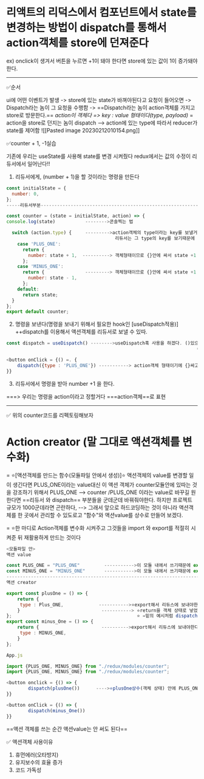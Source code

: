 # 리액트의 리덕스에서 컴포넌트에서 state를 변경하는 방법이 dispatch를 통해서 action객체를 store에 던져준다

ex) onclick이 생겨서 버튼을 누르면 +1이 돼야 한다면 store에 있는 값이 1이 증가돼야한다.

---------------------------
✅순서

ui에 어떤 이벤트가 발생 
-> store에 있는 state가 바껴야된다고 요청이 들어오면 
-> Dispatch라는 놈이 그 요청을 수행함 
-> ==Dispatch라는 놈이 action객체를 가지고 store로 방문한다.== 
*action이 객체다 => key : value 형태이다(type, payload)*
= action을 store로 던지는 놈이 dispatch 
--> action에 있는 type에 따라서 reducer가 state를 제어함
![[Pasted image 20230212010154.png]]

✅counter + 1, -1실습

기존에 우리는 useState를 사용해 state를 변경 시켜줬다
redux에서는 값의 수정이 리듀서에서 일어난다!!

1. 리듀서에게,  (number + 1)을 할 것이라는 명령을 만든다
```js
const initialState = {
  number: 0,
};
-----리듀서부분-----------------------------------------------------------------------

const counter = (state = initialState, action) => {
console.log(state)           -------->콘솔찍는 법

  switch (action.type) {     --------->action객체의 type이라는 key를 보낼거다
                                        리듀서는 그 type의 key를 보기때문에
    case 'PLUS_ONE':
      return {
        number: state + 1,  ----------> 객체형태이므로 {}안에 싸서 state +1
      };
    case 'MINUS_ONE':
      return {               ---------> 객체형태이므로 {}안에 싸서 state +1
        number: state - 1,
      };
    default:
      return state;
  }
}; 
export default counter;
```
2. 명령을 보낸다(명령을 보내기 위해서 필요한 hook인 [useDispatch적용)]
   ++dispatch를 이용해서 액션객체를 리듀서로 보낼 수 있따.
```js
const dispatch = useDispatch() -------->useDispatch훅 사용을 하겠다. ()있으면 함수이다
                                                                      ()붙여서 함수 실행

<button onClick = {() =. {
	dispatch({type : 'PLUS_ONE'}) -----------> action객체 형태이기에 {}싸고 type을
}}
```
3. 리듀서에서 명령을 받아 number +1 을 한다.

===> 우리는 명령을 action이라고 정할거다 ===action객체==로 표현

-------------
✅ 위의 counter코드를 리펙토링해보자

# Action creator  (말 그대로 액션객체를 변수화)
= ⭐[액션객체를 만드는 함수(모듈파일 안에서 생성)]⭐
액션객체의 value를 변경할 일이 생긴다면 PLUS_ONE이라는 value대신 이 액션 객체가 counter모듈안에 있따는 것을 강조하기 위해서 PLUS_ONE --> counter /PLUS_ONE 이라는 value로 바꾸길 원한다면 ==리듀서 와 dispatch== 부분들을 군데군데 바꿔줘야한다. 하지만 프로젝트 규모가 1000군데라면 곤란하다,
--> 그래서 앞으로 하드코딩하는 것이 아니라 액션객체를 한 곳에서 관리할 수 있도로고 "함수"와 액션value를 상수로 만들어 보겠다.

= ⭐한 마디로 Action객체를 변수화 시켜주고 그것들을 import 와 export를 적절히 시켜준 뒤 재활용하게 만드는 것이다 
```js
<모듈파일 안>
액션 value

const PLUS_ONE = "PLUS_ONE"         ----------->이 모듈 내에서 쓰기때문에 export ㄴㄴ
const MINUS_ONE = "MINUS_ONE"       ----------->이 모듈 내에서 쓰기때문에 export ㄴㄴ
----------------------------------------------------------------------------------------
액션 creator

export const plusOne = () => {
	return {
	 type : Plus_ONE,             ----------->⭐export해서 리듀스에 보내야한다
	}                              -----------> ⭐return을 객체 상태로 넣었기 때문에
};                                              ⭐ =밑의 예시처럼 dispatch(plusOne())
export const minus_One = () => {
	return {                       ---------->export해서 리듀스에 보내야한다
	 type : MINUS_ONE,
	}
};
```

```js
App.js

import {PLUS_ONE, MINUS_ONE} from "./redux/modules/counter";
import {PLUS_ONE, MINUS_ONE} from "./redux/modules/counter";

<button onclick = {() => {
		dispatch(plusOne())      ---->⭐plusOne상수(객체 상태) 안에 PLUS_ONE이 들어가 있고 
}}

<button onClick = {() => {
		dispatch(minus_One())
}}
```

==액션 객체를 쓰는 순간 액션value는 안 써도 된다==

✅ 액션객체 사용이유
1. 휴먼에러(오타방지)
2. 유지보수의 효율 증가
3. 코드 가독성